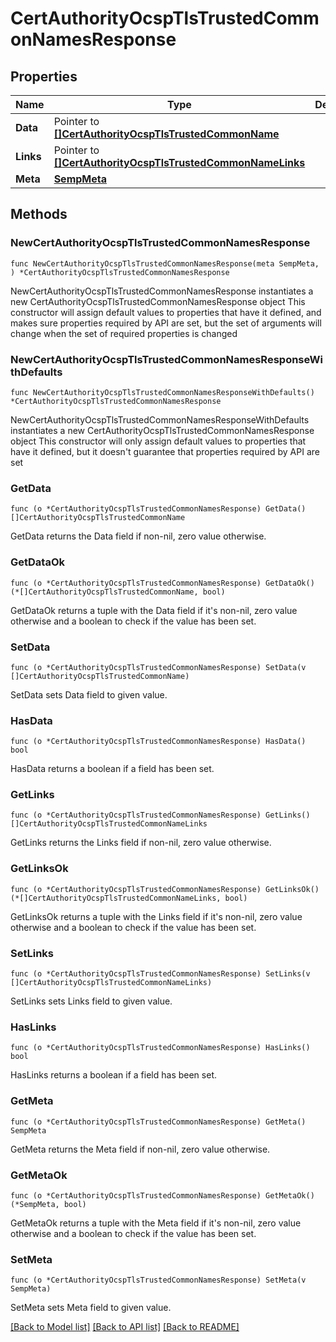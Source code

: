 # CertAuthorityOcspTlsTrustedCommonNamesResponse

## Properties

Name | Type | Description | Notes
------------ | ------------- | ------------- | -------------
**Data** | Pointer to [**[]CertAuthorityOcspTlsTrustedCommonName**](CertAuthorityOcspTlsTrustedCommonName.md) |  | [optional] 
**Links** | Pointer to [**[]CertAuthorityOcspTlsTrustedCommonNameLinks**](CertAuthorityOcspTlsTrustedCommonNameLinks.md) |  | [optional] 
**Meta** | [**SempMeta**](SempMeta.md) |  | 

## Methods

### NewCertAuthorityOcspTlsTrustedCommonNamesResponse

`func NewCertAuthorityOcspTlsTrustedCommonNamesResponse(meta SempMeta, ) *CertAuthorityOcspTlsTrustedCommonNamesResponse`

NewCertAuthorityOcspTlsTrustedCommonNamesResponse instantiates a new CertAuthorityOcspTlsTrustedCommonNamesResponse object
This constructor will assign default values to properties that have it defined,
and makes sure properties required by API are set, but the set of arguments
will change when the set of required properties is changed

### NewCertAuthorityOcspTlsTrustedCommonNamesResponseWithDefaults

`func NewCertAuthorityOcspTlsTrustedCommonNamesResponseWithDefaults() *CertAuthorityOcspTlsTrustedCommonNamesResponse`

NewCertAuthorityOcspTlsTrustedCommonNamesResponseWithDefaults instantiates a new CertAuthorityOcspTlsTrustedCommonNamesResponse object
This constructor will only assign default values to properties that have it defined,
but it doesn't guarantee that properties required by API are set

### GetData

`func (o *CertAuthorityOcspTlsTrustedCommonNamesResponse) GetData() []CertAuthorityOcspTlsTrustedCommonName`

GetData returns the Data field if non-nil, zero value otherwise.

### GetDataOk

`func (o *CertAuthorityOcspTlsTrustedCommonNamesResponse) GetDataOk() (*[]CertAuthorityOcspTlsTrustedCommonName, bool)`

GetDataOk returns a tuple with the Data field if it's non-nil, zero value otherwise
and a boolean to check if the value has been set.

### SetData

`func (o *CertAuthorityOcspTlsTrustedCommonNamesResponse) SetData(v []CertAuthorityOcspTlsTrustedCommonName)`

SetData sets Data field to given value.

### HasData

`func (o *CertAuthorityOcspTlsTrustedCommonNamesResponse) HasData() bool`

HasData returns a boolean if a field has been set.

### GetLinks

`func (o *CertAuthorityOcspTlsTrustedCommonNamesResponse) GetLinks() []CertAuthorityOcspTlsTrustedCommonNameLinks`

GetLinks returns the Links field if non-nil, zero value otherwise.

### GetLinksOk

`func (o *CertAuthorityOcspTlsTrustedCommonNamesResponse) GetLinksOk() (*[]CertAuthorityOcspTlsTrustedCommonNameLinks, bool)`

GetLinksOk returns a tuple with the Links field if it's non-nil, zero value otherwise
and a boolean to check if the value has been set.

### SetLinks

`func (o *CertAuthorityOcspTlsTrustedCommonNamesResponse) SetLinks(v []CertAuthorityOcspTlsTrustedCommonNameLinks)`

SetLinks sets Links field to given value.

### HasLinks

`func (o *CertAuthorityOcspTlsTrustedCommonNamesResponse) HasLinks() bool`

HasLinks returns a boolean if a field has been set.

### GetMeta

`func (o *CertAuthorityOcspTlsTrustedCommonNamesResponse) GetMeta() SempMeta`

GetMeta returns the Meta field if non-nil, zero value otherwise.

### GetMetaOk

`func (o *CertAuthorityOcspTlsTrustedCommonNamesResponse) GetMetaOk() (*SempMeta, bool)`

GetMetaOk returns a tuple with the Meta field if it's non-nil, zero value otherwise
and a boolean to check if the value has been set.

### SetMeta

`func (o *CertAuthorityOcspTlsTrustedCommonNamesResponse) SetMeta(v SempMeta)`

SetMeta sets Meta field to given value.



[[Back to Model list]](../README.md#documentation-for-models) [[Back to API list]](../README.md#documentation-for-api-endpoints) [[Back to README]](../README.md)


